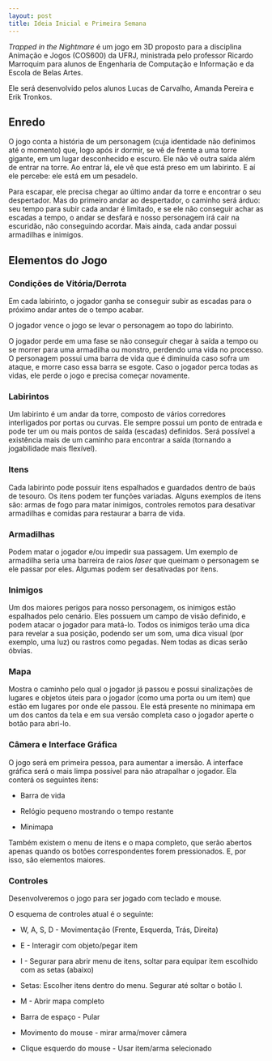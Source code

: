 ```yaml
---
layout: post
title: Ideia Inicial e Primeira Semana
---
```


_Trapped in the Nightmare_ é um jogo em 3D proposto para a disciplina Animação e Jogos (COS600) da UFRJ, ministrada pelo professor Ricardo Marroquim para alunos de Engenharia de Computação e Informação e da Escola de Belas Artes.

Ele será desenvolvido pelos alunos Lucas de Carvalho, Amanda Pereira e Erik Tronkos.


## Enredo

O jogo conta a história de um personagem (cuja identidade não definimos até o momento) que, logo após ir dormir, se vê de frente a uma torre gigante, em um lugar desconhecido e escuro. Ele não vê outra saída além de entrar na torre. Ao entrar lá, ele vê que está preso em um labirinto. E aí ele percebe: ele está em um pesadelo.

Para escapar, ele precisa chegar ao último andar da torre e encontrar o seu despertador. Mas do primeiro andar ao despertador, o caminho será árduo: seu tempo para subir cada andar é limitado, e se ele não conseguir achar as escadas a tempo, o andar se desfará e nosso personagem irá cair na escuridão, não conseguindo acordar. Mais ainda, cada andar possui armadilhas e inimigos.

## Elementos do Jogo

### Condições de Vitória/Derrota

Em cada labirinto, o jogador ganha se conseguir subir as escadas para o próximo andar antes de o tempo acabar.

O jogador vence o jogo se levar o personagem ao topo do labirinto.

O jogador perde em uma fase se não conseguir chegar à saída a tempo ou se morrer para uma armadilha ou monstro, perdendo uma vida no processo. O personagem possui uma barra de vida que é diminuída caso sofra um ataque, e morre caso essa barra se esgote. Caso o jogador perca todas as vidas, ele perde o jogo e precisa começar novamente.

### Labirintos

Um labirinto é um andar da torre, composto de vários corredores interligados por portas ou curvas. Ele sempre possui um ponto de entrada e pode ter um ou mais pontos de saída (escadas) definidos. Será possível a existência mais de um caminho para encontrar a saída (tornando a jogabilidade mais flexível).

### Itens

Cada labirinto pode possuir itens espalhados e guardados dentro de baús de tesouro. Os itens podem ter funções variadas. Alguns exemplos de itens são: armas de fogo para matar inimigos, controles remotos para desativar armadilhas e comidas para restaurar a barra de vida.

### Armadilhas

Podem matar o jogador e/ou impedir sua passagem. Um exemplo de armadilha seria uma barreira de raios _laser_ que queimam o personagem se ele passar por eles. Algumas podem ser desativadas por itens.

### Inimigos

Um dos maiores perigos para nosso personagem, os inimigos estão espalhados pelo cenário. Eles possuem um campo de visão definido, e podem atacar o jogador para matá-lo. Todos os inimigos terão uma dica para revelar a sua posição, podendo ser um som, uma dica visual (por exemplo, uma luz) ou rastros como pegadas. Nem todas as dicas serão óbvias.

### Mapa

Mostra o caminho pelo qual o jogador já passou e possui sinalizações de lugares e objetos úteis para o jogador (como uma porta ou um item) que estão em lugares por onde ele passou. Ele está presente no minimapa em um dos cantos da tela e em sua versão completa caso o jogador aperte o botão para abri-lo.

### Câmera e Interface Gráfica

O jogo será em primeira pessoa, para aumentar a imersão. A interface gráfica será o mais limpa possível para não atrapalhar o jogador. Ela conterá os seguintes itens:

- Barra de vida

- Relógio pequeno mostrando o tempo restante

- Minimapa

Também existem o menu de itens e o mapa completo, que serão abertos apenas quando os botões correspondentes forem pressionados. E, por isso, são elementos maiores.

### Controles

Desenvolveremos o jogo para ser jogado com teclado e mouse.

O esquema de controles atual é o seguinte:

- W, A, S, D - Movimentação (Frente, Esquerda, Trás, Direita)

- E - Interagir com objeto/pegar item

- I - Segurar para abrir menu de itens, soltar para equipar item escolhido com as setas (abaixo)

- Setas: Escolher itens dentro do menu. Segurar até soltar o botão I.

- M - Abrir mapa completo

- Barra de espaço - Pular

- Movimento do mouse - mirar arma/mover câmera

- Clique esquerdo do mouse - Usar item/arma selecionado
